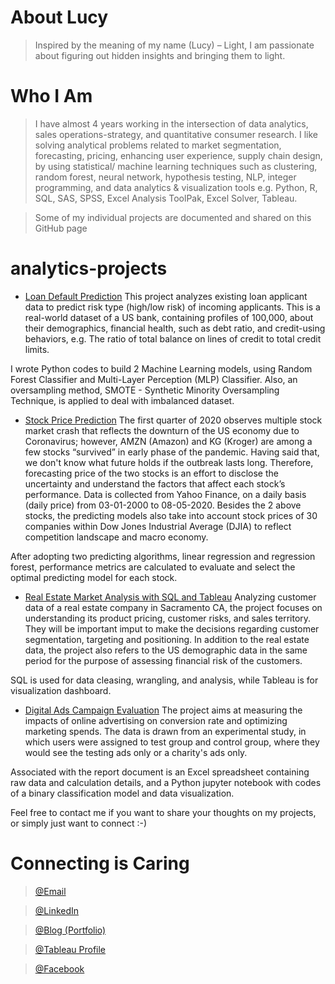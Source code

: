 # About Lucy

> Inspired by the meaning of my name (Lucy) – Light, I am passionate about figuring out hidden insights and bringing them to light.

# Who I Am

> I have almost 4 years working in the intersection of data analytics, sales operations-strategy, and quantitative consumer research.
I like solving analytical problems related to market segmentation, forecasting, pricing, enhancing user experience, supply chain design, by using statistical/ machine learning techniques such as clustering, random forest, neural network, hypothesis testing, NLP, integer programming, and data analytics & visualization tools e.g. Python, R, SQL, SAS, SPSS, Excel Analysis ToolPak, Excel Solver, Tableau.

> Some of my individual projects are documented and shared on this GitHub page


# analytics-projects

* [Loan Default Prediction](https://github.com/lucy-doan/analytics-projects/tree/master/Loan%20Default%20Prediction)
This project analyzes existing loan applicant data to predict risk type (high/low risk) of incoming applicants. This is a real-world dataset of a US bank, containing profiles of 100,000, about their demographics, financial health, such as debt ratio, and credit-using behaviors, e.g. The ratio of total balance on lines of credit to total credit limits.

I wrote Python codes to build 2 Machine Learning models, using Random Forest Classifier and Multi-Layer Perception (MLP) Classifier. Also, an oversampling method, SMOTE - Synthetic Minority Oversampling Technique, is applied to deal with imbalanced dataset.

* [Stock Price Prediction](https://github.com/lucy-doan/analytics-projects/tree/master/Stock%20Price%20Prediction)
The first quarter of 2020 observes multiple stock market crash that reflects the downturn of the US economy due to Coronavirus; however, AMZN (Amazon) and KG (Kroger) are among a few stocks “survived” in early phase of the pandemic. Having said that, we don't know what future holds if the outbreak lasts long. Therefore, forecasting price of the two stocks is an effort to disclose the uncertainty and understand the factors that affect each stock’s performance. Data is collected from Yahoo Finance, on a daily basis (daily price) from 03-01-2000 to 08-05-2020. Besides the 2 above stocks, the predicting models also take into account stock prices of 30 companies within Dow Jones Industrial Average (DJIA) to reflect competition landscape and macro economy.

After adopting two predicting algorithms, linear regression and regression forest, performance metrics are calculated to evaluate and select the optimal predicting model for each stock.

* [Real Estate Market Analysis with SQL and Tableau](https://github.com/lucy-doan/analytics-projects/tree/master/Real%20Estate%20Market%20Analysis%20with%20SQL%20and%20Tableau)
Analyzing customer data of a real estate company in Sacramento CA, the project focuses on understanding its product pricing, customer risks, and sales territory. They will be important imput to make the decisions regarding customer segmentation, targeting and positioning. In addition to the real estate data, the project also refers to the US demographic data in the same period for the purpose of assessing financial risk of the customers.

SQL is used for data cleasing, wrangling, and analysis, while Tableau is for visualization dashboard.


* [Digital Ads Campaign Evaluation](https://github.com/lucy-doan/analytics-projects/tree/master/Digital%20Ads%20Campaign%20Evaluation)
The project aims at measuring the impacts of online advertising on conversion rate and optimizing marketing spends. The data is drawn from an experimental study, in which users were assigned to test group and control group, where they would see the testing ads only or a charity's ads only.

Associated with the report document is an Excel spreadsheet containing raw data and calculation details, and a Python jupyter notebook with codes of a binary classification model and data visualization.

Feel free to contact me if you want to share your thoughts on my projects, or simply just want to connect :-)

# Connecting is Caring

> [@Email](mphuong.ibeftu@gmail.com)

> [@LinkedIn](https://www.linkedin.com/in/lucy-phuong-doan/)

> [@Blog (Portfolio)](https://lucyplayingdata.wordpress.com/blog/)

> [@Tableau Profile](https://public.tableau.com/profile/lucy.phuong.doan/)

> [@Facebook](https://www.facebook.com/lucyphuongdoan/)
